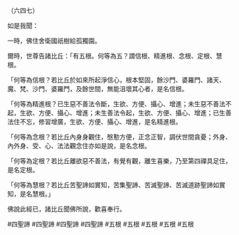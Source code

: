 （六四七）

如是我聞：

一時，佛住舍衛國祇樹給孤獨園。

爾時，世尊告諸比丘：「有五根。何等為五？謂信根、精進根、念根、定根、慧根。

「何等為信根？若比丘於如來所起淨信心，根本堅固，餘沙門、婆羅門、諸天、魔、梵、沙門、婆羅門，及餘世間，無能沮壞其心者，是名信根。

「何等為精進根？已生惡不善法令斷，生欲、方便、攝心、增進；未生惡不善法不起，生欲、方便、攝心、增進；未生善法令起，生欲、方便、攝心、增進；已生善法住不忘，修習增廣，生欲、方便、攝心、增進，是名精進根。

「何等為念根？若比丘內身身觀住，慇懃方便，正念正智，調伏世間貪憂；外身、內外身、受、心、法法觀念住亦如是說，是名念根。

「何等為定根？若比丘離欲惡不善法，有覺有觀，離生喜樂，乃至第四禪具足住，是名定根。

「何等為慧根？若比丘苦聖諦如實知，苦集聖諦、苦滅聖諦、苦滅道跡聖諦如實知，是名慧根。」

佛說此經已，諸比丘聞佛所說，歡喜奉行。



#四聖諦
#四聖諦
#四聖諦
#四聖諦
#五根
#五根
#五根
#五根
#五根

